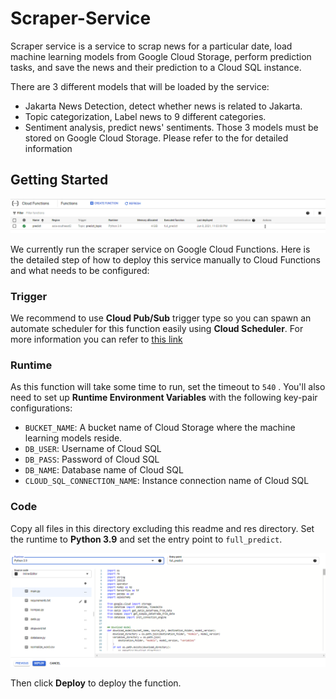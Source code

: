 # Scraper-Service

Scraper service is a service to scrap news for a particular date, load machine learning models from Google Cloud Storage, perform prediction tasks, and save the news and their prediction to a Cloud SQL instance.

There are 3 different models that will be loaded by the service:
- Jakarta News Detection, detect whether news is related to Jakarta.
- Topic categorization, Label news to 9 different categories.
- Sentiment analysis, predict news' sentiments.
Those 3 models must be stored on Google Cloud Storage. Please refer to the []() for detailed information

## Getting Started
![Cloud Function dashboard](res/dashboard.png)

We currently run the scraper service on Google Cloud Functions. Here is the detailed step of how to deploy this service manually to Cloud Functions and what needs to be configured:

### Trigger
We recommend to use **Cloud Pub/Sub** trigger type so you can spawn an automate scheduler for this function easily using **Cloud Scheduler**. For more information you can refer to [this link]()

### Runtime
As this function will take some time to run, set the timeout to `540` . You'll also need to set up **Runtime Environment Variables** with the following key-pair configurations:
- `BUCKET_NAME`: A bucket name of Cloud Storage where the machine learning models reside.
- `DB_USER`: Username of Cloud SQL
- `DB_PASS`: Password of Cloud SQL
- `DB_NAME`: Database name of Cloud SQL
- `CLOUD_SQL_CONNECTION_NAME`: Instance connection name of Cloud SQL

### Code
Copy all files in this directory excluding this readme and res directory. Set the runtime to **Python 3.9** and set the entry point to `full_predict`.

![CF image](res/ss1.png)

Then click **Deploy** to deploy the function.
